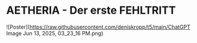# AETHERIA - Der erste FEHLTRITT

![Poster](https://raw.githubusercontent.com/deniskropp/t5/main/ChatGPT Image Jun 13, 2025, 03_23_16 PM.png)
